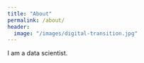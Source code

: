 ```yaml
---
title: "About"
permalink: /about/
header:
  image: "/images/digital-transition.jpg"
---
```

I am a data scientist.
